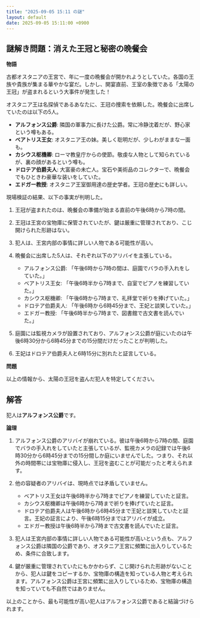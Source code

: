 ```yaml
---
title: "2025-09-05 15:11 の謎"
layout: default
date: 2025-09-05 15:11:00 +0900
---
```

## 謎解き問題：消えた王冠と秘密の晩餐会

**物語**

古都オスタニアの王宮で、年に一度の晩餐会が開かれようとしていた。各国の王族や貴族が集まる華やかな宴だ。しかし、開宴直前、王室の象徴である「太陽の王冠」が盗まれるという大事件が発生した！

オスタニア王は名探偵であるあなたに、王冠の捜索を依頼した。晩餐会に出席していたのは以下の5人。

*   **アルフォンス公爵**: 隣国の軍事力に長けた公爵。常に冷静沈着だが、野心家という噂もある。
*   **ベアトリス王女**: オスタニア王の妹。美しく聡明だが、少しわがままな一面も。
*   **カシウス枢機卿**: ローマ教皇庁からの使節。敬虔な人物として知られているが、裏の顔があるという噂も。
*   **ドロテア伯爵夫人**: 大富豪の未亡人。宝石や美術品のコレクターで、晩餐会でもひときわ豪華な装いをしていた。
*   **エドガー教授**: オスタニア王室御用達の歴史学者。王冠の歴史にも詳しい。

現場検証の結果、以下の事実が判明した。

1.  王冠が盗まれたのは、晩餐会の準備が始まる直前の午後6時から7時の間。
2.  王冠は王宮の宝物庫に保管されていたが、鍵は厳重に管理されており、こじ開けられた形跡はない。
3.  犯人は、王宮内部の事情に詳しい人物である可能性が高い。
4.  晩餐会に出席した5人は、それぞれ以下のアリバイを主張している。

    *   アルフォンス公爵: 「午後6時から7時の間は、庭園でバラの手入れをしていた。」
    *   ベアトリス王女: 「午後6時半から7時まで、自室でピアノを練習していた。」
    *   カシウス枢機卿: 「午後6時から7時まで、礼拝堂で祈りを捧げていた。」
    *   ドロテア伯爵夫人: 「午後6時から6時45分まで、王妃と談笑していた。」
    *   エドガー教授: 「午後6時半から7時まで、図書館で古文書を読んでいた。」
5.  庭園には監視カメラが設置されており、アルフォンス公爵が庭にいたのは午後6時30分から6時45分までの15分間だけだったことが判明した。
6.  王妃はドロテア伯爵夫人と6時15分に別れたと証言している。

**問題**

以上の情報から、太陽の王冠を盗んだ犯人を特定してください。

## 解答

犯人は**アルフォンス公爵**です。

**論理**

1.  アルフォンス公爵のアリバイが崩れている。彼は午後6時から7時の間、庭園でバラの手入れをしていたと主張しているが、監視カメラの記録では午後6時30分から6時45分までの15分間しか庭にいませんでした。つまり、それ以外の時間帯には宝物庫に侵入し、王冠を盗むことが可能だったと考えられます。

2.  他の容疑者のアリバイは、現時点では矛盾していません。

    *   ベアトリス王女は午後6時半から7時までピアノを練習していたと証言。
    *   カシウス枢機卿は午後6時から7時まで祈りを捧げていたと証言。
    *   ドロテア伯爵夫人は午後6時から6時45分まで王妃と談笑していたと証言。王妃の証言により、午後6時15分まではアリバイが成立。
    *   エドガー教授は午後6時半から7時まで古文書を読んでいたと証言。

3.  犯人は王宮内部の事情に詳しい人物である可能性が高いという点も、アルフォンス公爵は隣国の公爵であり、オスタニア王宮に頻繁に出入りしているため、条件に合致します。

4.  鍵が厳重に管理されていたにもかかわらず、こじ開けられた形跡がないことから、犯人は鍵をコピーするか、宝物庫の構造を知っている人物と考えられます。アルフォンス公爵は王宮に頻繁に出入りしているため、宝物庫の構造を知っていても不自然ではありません。

以上のことから、最も可能性が高い犯人はアルフォンス公爵であると結論づけられます。
